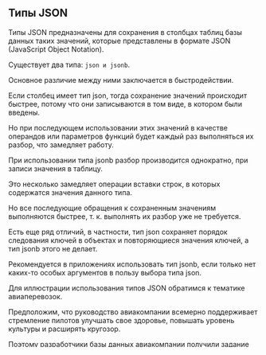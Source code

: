 ## Типы JSON


Типы JSON предназначены для сохранения в столбцах таблиц базы данных таких значений, которые представлены в формате JSON (JavaScript Object Notation). 

Существует два типа: `json и jsonb`. 

Основное различие между ними заключается в быстродействии. 

Если столбец имеет тип json, тогда сохранение значений происходит быстрее, потому что они записываются в том виде, в котором были введены. 

Но при последующем использовании этих значений в качестве операндов или параметров функций будет каждый раз выполняться их разбор, что замедляет работу.

При использовании типа jsonb разбор производится однократно, при записи значения в таблицу. 

Это несколько замедляет операции вставки строк, в которых содержатся значения данного типа. 

Но все последующие обращения к сохраненным значениям выполняются быстрее, т. к. выполнять их разбор уже не требуется.

Есть еще ряд отличий, в частности, тип json сохраняет порядок следования ключей в объектах и повторяющиеся значения ключей, а тип jsonb этого не делает. 

Рекомендуется в приложениях использовать тип jsonb, если только нет каких-то особых аргументов в пользу выбора типа json.

Для иллюстрации использования типов JSON обратимся к тематике авиаперевозок. 

Предположим, что руководство авиакомпании всемерно поддерживает стремление пилотов улучшать свое здоровье, повышать уровень культуры и расширять кругозор.

Поэтому разработчики базы данных авиакомпании получили задание создать специальную таблицу, в которую будут заноситься сведения о тех видах спорта, которыми занимается пилот, будет отмечаться наличие у него домашней библиотеки, а также фиксироваться количество стран, которые он посетил в ходе туристических поездок.

```sql
CREATE TABLE pilot_hobbies
    (
    pilot_name text,
    hobbies jsonb
    );

CREATE TABLE

INSERT INTO pilot_hobbies
VALUES ( 'Ivan',
    '{ "sports": [ "футбол", "плавание" ],
        "home_lib": true, "trips": 3
    }'::jsonb
    ),
    ( 'Petr',
        '{ "sports": [ "теннис", "плавание" ],
    "home_lib": true, "trips": 2
    }'::jsonb
    ),
    ( 'Pavel',
        '{ "sports": [ "плавание" ],
    "home_lib": false, "trips": 4
    }'::jsonb
    ),
    ( 'Boris',
        '{ "sports": [ "футбол", "плавание", "теннис" ],
    "home_lib": true, "trips": 0
    }'::jsonb
    );
```


```sql
SELECT * FROM pilot_hobbies;
```


```
pilot_name | hobbies
------------+------------------------------------------------
Ivan | {"trips": 3, "sports": ["футбол", "плавание"],
"home_lib": true}
Petr | {"trips": 2, "sports": ["теннис", "плавание"],
"home_lib": true}
Pavel | {"trips": 4, "sports": ["плавание"],
"home_lib": false}
Boris | {"trips": 0, "sports": ["футбол", "плавание",
"теннис"], "home_lib": true}
(4 строки)
```

Как видно, при выводе строк из таблицы порядок ключей в `JSON-объектах` не был сохранен.

Предположим, что нужно сформировать футбольную сборную команду нашей авиакомпании для участия в турнире. 

Мы можем выбрать всех футболистов таким способом:

```sql
SELECT * FROM pilot_hobbies
WHERE hobbies @> '{ "sports": [ "футбол" ] }'::jsonb;
```
```
pilot_name | hobbies
------------+------------------------------------------------
Ivan | {"trips": 3, "sports": ["футбол", "плавание"],
"home_lib": true}
Boris | {"trips": 0, "sports": ["футбол", "плавание",
"теннис"], "home_lib": true}
(2 строки)
```


Можно было эту задачу решить и таким способом:

```sql
SELECT pilot_name, hobbies->'sports' AS sports
FROM pilot_hobbies
WHERE hobbies->'sports' @> '[ "футбол" ]'::jsonb;
```

```
pilot_name | sports
------------+----------------------------------
Ivan | ["футбол", "плавание"]
Boris | ["футбол", "плавание", "теннис"]
(2 строки)
```

В этом решении мы выводим только информацию о спортивных предпочтениях пилотов. 
Внимательно посмотрите, как используются одинарные и двойные кавычки. 

Операция -> служит для обращения к конкретному ключу JSON-объекта.

При создании столбца с типом данных json или jsonb не требуется задавать структуру объектов, т. е. конкретные имена ключей. Поэтому в принципе возможна ситуация, когда в разных строках в JSON-объектах будут использоваться различные наборы ключей.

В нашем примере структуры JSON-объектов во всех строках совпадают.

А если бы они не совпадали, то как можно было бы проверить наличие ключа?
Продемонстрируем это.

Ключа sport в наших объектах нет. Что покажет вызов функции count?

```sql
SELECT count( * )
FROM pilot_hobbies
WHERE hobbies ? 'sport';
```

```
count
-------
0
(1 строка)
```

А вот ключ `sports` присутствует. 

Выполним ту же проверку:

```sql
SELECT count( * )
FROM pilot_hobbies
WHERE hobbies ? 'sports';
```

Да, так и есть. Такие записи найдены.
```
count
-------
4
(1 строка)
```

А как выполнять обновление `JSON-объектов` в строках таблицы? 

Предположим, что пилот по имени Boris решил посвятить себя только хоккею.

Тогда в базе данных мы
выполним такую операцию:

```sql
UPDATE pilot_hobbies
SET hobbies = hobbies || '{ "sports": [ "хоккей" ] }'
WHERE pilot_name = 'Boris';
```

Проверим, что получилось:
```sql
SELECT pilot_name, hobbies
FROM pilot_hobbies
WHERE pilot_name = 'Boris';
```

```
pilot_name | hobbies
------------+------------------------------------------------------
Boris | {"trips": 0, "sports": ["хоккей"], "home_lib": true}
(1 строка)
```

Если впоследствии Boris захочет возобновить занятия футболом, то с помощью функции `jsonb_set` можно будет обновить сведения о нем в таблице:
```sql
UPDATE pilot_hobbies
SET hobbies = jsonb_set( hobbies, '{ sports, 1 }', '"футбол"' )
WHERE pilot_name = 'Boris';
```


Второй параметр функции указывает путь в пределах JSON-объекта, куда нужно добавить новое значение. 
В данном случае этот путь состоит из имени ключа (sports) и номера добавляемого элемента в массиве видов спорта (номер 1).
Нумерация элементов начинается с нуля. 

Третий параметр имеет тип `jsonb`, поэтому его литерал заключается в одинарные кавычки, а само добавляемое значение берется в двойные
кавычки. 

В результате получается — '"футбол"'.

Проверим успешность выполнения этой операции:
```sql
SELECT pilot_name, hobbies
FROM pilot_hobbies
WHERE pilot_name = 'Boris';
```

```
pilot_name | hobbies
------------+------------------------------------------------------
Boris | {"trips": 0, "sports": ["хоккей", "футбол"],
"home_lib": true}
(1 строка)
```